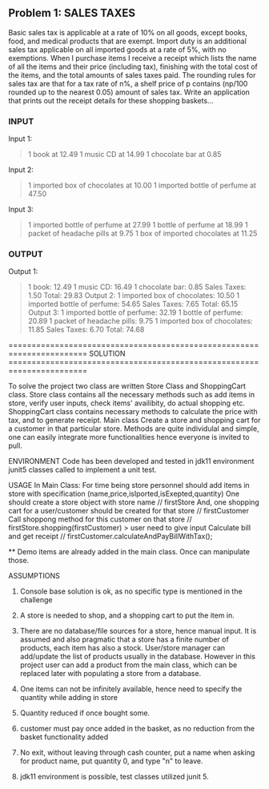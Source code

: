 ## Problem 1: SALES TAXES
Basic sales tax is applicable at a rate of 10% on all goods, except books, food, and medical
products that are exempt. Import duty is an additional sales tax
applicable on all imported goods at a rate of 5%, with no exemptions. When I purchase items
I receive a receipt which lists the name of all the items and their price (including tax),
finishing with the total cost of the items,
and the total amounts of sales taxes paid. The rounding rules for sales tax are that for a tax
rate of n%, a shelf price of p contains (np/100 rounded up to the nearest 0.05) amount of
sales tax.
Write an application that prints out the receipt details for these shopping baskets...

### INPUT ###
Input 1: 
> 1 book at 12.49
> 1 music CD at 14.99
> 1 chocolate bar at 0.85

Input 2:
> 1 imported box of chocolates at 10.00
> 1 imported bottle of perfume at 47.50

Input 3:
> 1 imported bottle of perfume at 27.99
> 1 bottle of perfume at 18.99
> 1 packet of headache pills at 9.75
> 1 box of imported chocolates at 11.25

### OUTPUT ###
Output 1:
> 1 book: 12.49
> 1 music CD: 16.49
> 1 chocolate bar: 0.85
> Sales Taxes: 1.50
> Total: 29.83
Output 2:
> 1 imported box of chocolates: 10.50
> 1 imported bottle of perfume: 54.65
> Sales Taxes: 7.65
> Total: 65.15
Output 3:
> 1 imported bottle of perfume: 32.19
> 1 bottle of perfume: 20.89
> 1 packet of headache pills: 9.75
> 1 imported box of chocolates: 11.85
> Sales Taxes: 6.70
> Total: 74.68

======================================================================= SOLUTION =======================================================================

To solve the project two class are written Store Class and ShoppingCart class. Store class contains all the necessary 
methods such as add items in store, verify user inputs, check items' availibity, do actual shopping etc. ShoppingCart class
contains necessary methods to calculate the price with tax, and to generate receipt. Main class Create a store and shopping cart for a customer in that particular store.
Methods are quite individulal and simple, one can easily integrate more functionalities hence everyone is invited to pull.

	
ENVIRONMENT
Code has been developed and tested in jdk11 environment
junit5 classes called to implement a unit test.

USAGE
In Main Class:
For time being store personnel should add items in store with specification (name,price,isIported,isExepted,quantity)
One should create a store object with store name // firstStore
And, one shopping cart for a user/customer should be created for that store // firstCustomer
Call shoppong method for this customer on that store // firstStore.shopping(firstCustomer)
      > user need to give input
Calculate bill and get receipt // firstCustomer.calculateAndPayBillWithTax();

** Demo items are already added in the main class. Once can manipulate those.

ASSUMPTIONS
1. Console base solution is ok, as no specific type is mentioned in the challenge
2. A store is needed to shop, and a shopping cart to put the item in.
3. There are no database/file sources for a store, hence manual input.
      It is assumed and also pragmatic that a store has a finite number of products, each item has also a stock.
      User/store manager can add/update the list of products usually in the database. However in this project user can add a product
      from the main class, which can be replaced later with populating a store from a database.

4. One items can not be infinitely available, hence need to specify the quantity while adding in store
5. Quantity reduced if once bought some.
6. customer must pay once added in the basket, as no reduction from the basket functionality added
7. No exit, without leaving through cash counter, put a name when asking for product name, put quantity 0, and type "n" to leave.
8. jdk11 environment is possible, test classes utilized junit 5.

